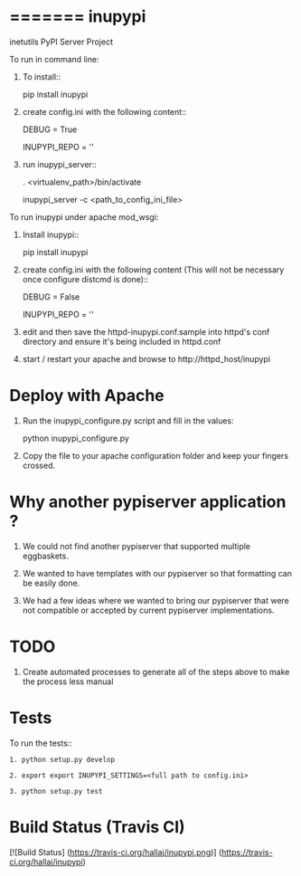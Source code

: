 =======
inupypi
=======

inetutils PyPI Server Project

To run in command line:

1. To install::

    pip install inupypi

2. create config.ini with the following content::

    DEBUG = True

    INUPYPI_REPO = '<FULL PATH TO EGG BASKETS PARENT DIRECTORY>'

3. run inupypi_server::

    . <virtualenv_path>/bin/activate

    inupypi_server -c <path_to_config_ini_file>

To run inupypi under apache mod_wsgi:

1. Install inupypi::

    pip install inupypi

2. create config.ini with the following content (This will not be necessary once configure distcmd is done)::

    DEBUG = False

    INUPYPI_REPO = '<FULL PATH TO INUPYPI REPO>'

3. edit and then save the httpd-inupypi.conf.sample into httpd's conf directory and ensure it's being included in httpd.conf

4. start / restart your apache and browse to http://httpd_host/inupypi

Deploy with Apache
==================

1. Run the inupypi_configure.py script and fill in the values:

    python inupypi_configure.py

2. Copy the file to your apache configuration folder and keep your fingers crossed.

Why another pypiserver application ?
====================================

1. We could not find another pypiserver that supported multiple eggbaskets.

2. We wanted to have templates with our pypiserver so that formatting can be easily done.

3. We had a few ideas where we wanted to bring our pypiserver that were not compatible or accepted by current pypiserver implementations.

TODO
====

1. Create automated processes to generate all of the steps above to make the process less manual


Tests
=====

To run the tests::

    1. python setup.py develop

    2. export export INUPYPI_SETTINGS=<full path to config.ini>

    3. python setup.py test


Build Status (Travis CI)
========================

[![Build Status] (https://travis-ci.org/hallaj/inupypi.png)] (https://travis-ci.org/hallaj/inupypi)
